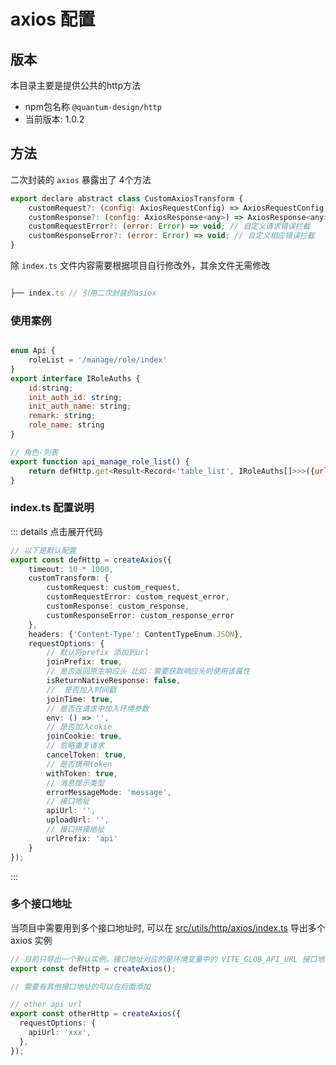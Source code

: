 
# axios 配置

## 版本
 本目录主要是提供公共的http方法
- npm包名称 `@quantum-design/http`
- 当前版本: 1.0.2

## 方法

二次封装的 `axios` 暴露出了 4个方法

```js
export declare abstract class CustomAxiosTransform {
    customRequest?: (config: AxiosRequestConfig) => AxiosRequestConfig; // 自定义请求拦截
    customResponse?: (config: AxiosResponse<any>) => AxiosResponse<any>; // 自定义相应拦截
    customRequestError?: (error: Error) => void; // 自定义请求错误拦截
    customResponseError?: (error: Error) => void; // 自定义相应错误拦截
}
```

除 `index.ts` 文件内容需要根据项目自行修改外，其余文件无需修改

```js

├── index.ts // 引用二次封装的asiox

```

### 使用案例
```js

enum Api {
    roleList = '/manage/role/index'
}
export interface IRoleAuths {
    id:string;
    init_auth_id: string;
    init_auth_name: string;
    remark: string;
    role_name: string
}

// 角色-列表
export function api_manage_role_list() {
    return defHttp.get<Result<Record<'table_list', IRoleAuths[]>>>({url: Api.roleList});
}
```

### index.ts 配置说明

::: details 点击展开代码
```ts
// 以下是默认配置
export const defHttp = createAxios({
    timeout: 10 * 1000,
    customTransform: {
        customRequest: custom_request,
        customRequestError: custom_request_error,
        customResponse: custom_response,
        customResponseError: custom_response_error
    },
    headers: {'Content-Type': ContentTypeEnum.JSON},
    requestOptions: {
        // 默认将prefix 添加到url
        joinPrefix: true,
        // 是否返回原生响应头 比如：需要获取响应头时使用该属性
        isReturnNativeResponse: false,
        //  是否加入时间戳
        joinTime: true,
        // 是否在请求中加入环境参数
        env: () => '',
        // 是否加入cokie
        joinCookie: true,
        // 忽略重复请求
        cancelToken: true,
        // 是否携带token
        withToken: true,
        // 消息提示类型
        errorMessageMode: 'message',
        // 接口地址
        apiUrl: '',
        uploadUrl: '',
        // 接口拼接地址
        urlPrefix: 'api'
    }
});
```
:::

### 多个接口地址

当项目中需要用到多个接口地址时, 可以在 [src/utils/http/axios/index.ts](https://github.com/anncwb/vite-project/tree/main/src/utils/http/axios/index.ts) 导出多个 axios 实例

```ts
// 目前只导出一个默认实例，接口地址对应的是环境变量中的 VITE_GLOB_API_URL 接口地址
export const defHttp = createAxios();

// 需要有其他接口地址的可以在后面添加

// other api url
export const otherHttp = createAxios({
  requestOptions: {
    apiUrl: 'xxx',
  },
});
```

